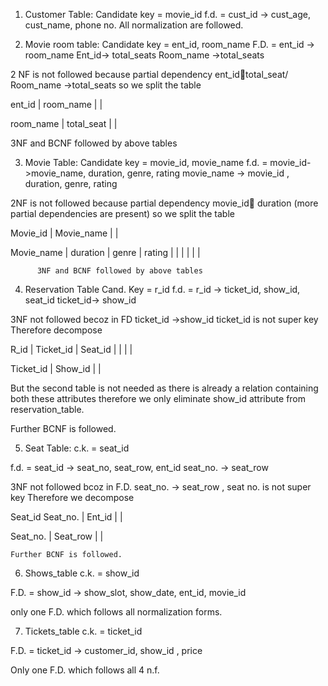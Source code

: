 1.	Customer Table:
Candidate key = movie_id
f.d. = cust_id -> cust_age, cust_name, phone no.
All normalization are followed.  

2.	Movie room table:
Candidate key = ent_id, room_name
F.D. = ent_id -> room_name
Ent_id-> total_seats
Room_name ->total_seats

2 NF is not followed because partial dependency 
ent_idtotal_seat/ Room_name ->total_seats
so we split the table

ent_id	| room_name
	    |
	    |
	

room_name |	total_seat
	      | 
	      |
	
3NF and BCNF followed by above tables

3.	Movie Table:
Candidate key = movie_id, movie_name
f.d. =  movie_id->movie_name, duration, genre, rating
movie_name -> movie_id , duration, genre, rating

2NF is not followed because partial dependency movie_id duration (more partial dependencies are present) so we split the table

Movie_id  |	Movie_name
	      |
	      |
	

Movie_name | duration	| genre	| rating
		   |	        |       |
		   |	        |       |
			
          3NF and BCNF followed by above tables
4.	Reservation Table
Cand. Key = r_id
f.d. = r_id -> ticket_id, show_id, seat_id
ticket_id-> show_id 

3NF not followed becoz in FD ticket_id ->show_id  ticket_id is not super key
Therefore decompose

R_id  |	Ticket_id	| Seat_id
      |             |
      |             |		
		
		

Ticket_id |	Show_id
	      |
          |
	
	
But the second table is not needed as there is already a relation containing both these attributes therefore we only eliminate show_id attribute from reservation_table.

Further BCNF is followed.

5.	Seat Table:
c.k. = seat_id

f.d. = seat_id -> seat_no, seat_row, ent_id
seat_no. -> seat_row 


3NF not followed bcoz in F.D. seat_no. -> seat_row , seat no. is not super key
Therefore we decompose

Seat_id	Seat_no.  |	Ent_id
		          |
                  |
		
		
Seat_no.  |	Seat_row
	      |
          |
	
	




	Further BCNF is followed.
6.	Shows_table 
c.k. = show_id

F.D. = show_id -> show_slot, show_date, ent_id, movie_id

only one F.D. which follows all normalization forms.

7.	Tickets_table
c.k. = ticket_id

F.D. = ticket_id -> customer_id, show_id , price

Only one F.D. which follows all 4 n.f. 
